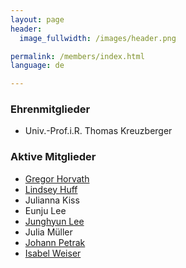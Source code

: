 ```yaml
---
layout: page
header:
  image_fullwidth: /images/header.png

permalink: /members/index.html
language: de

---
```



### Ehrenmitglieder

* Univ.-Prof.i.R. Thomas Kreuzberger

### Aktive Mitglieder

* [Gregor Horvath](/members/gregor_horvath)
* [Lindsey Huff](/members/lindsey_huff)
* Julianna Kiss
* Eunju Lee
* [Junghyun Lee](/members/junghyun_lee)
* Julia Müller
* [Johann Petrak](/members/johann_petrak)
* [Isabel Weiser](/members/isabel_weiser)


